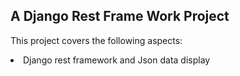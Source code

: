 ## A Django Rest Frame Work Project

<p>This project covers the following aspects:
<li> Django rest framework and Json data display